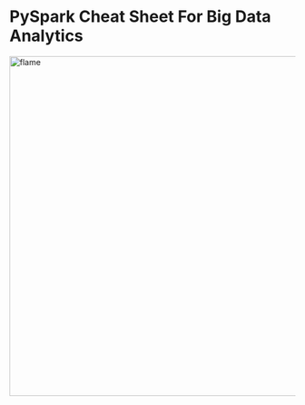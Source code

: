 # PySpark Cheat Sheet For Big Data Analytics

<p align="Header">
  <a href="https://tatev-aslanyan.medium.com/pyspark-cheat-sheet-big-data-analytics-161a8e1f6185">
    <img alt="flame" width="600px" src="https://miro.medium.com/max/1400/1*ovYoTrMWj1T7JwANDu6Nxw.png">
  </a>
</p>
